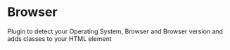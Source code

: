 Browser
====

Plugin to detect your Operating System, Browser and Browser version and adds classes to your HTML element
